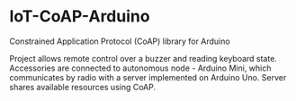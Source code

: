 # IoT-CoAP-Arduino
Constrained Application Protocol (CoAP) library for Arduino

Project allows remote control over a buzzer and reading keyboard state.
Accessories are connected to autonomous node - Arduino Mini, which communicates by radio with a server implemented on Arduino Uno.
Server shares available resources using CoAP.
